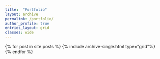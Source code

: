 ```yaml
---
title:  "Portfolio"
layout: archive
permalink: /portfolio/
author_profile: true
entries_layout: grid
classes: wide
---
```


{% for post in site.posts %}
  {% include archive-single.html type="grid"%}
{% endfor %}
